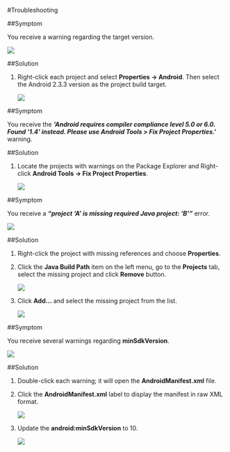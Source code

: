 #Troubleshooting

##Symptom

You receive a warning regarding the target version.

![](https://github.com/microsoft-dpe/wa-toolkit-android/raw/develop/docs/img/3_1.png)

##Solution

1. Right-click each project and select **Properties -> Android**. Then select the Android 2.3.3 version as the project build target.

	![](https://github.com/microsoft-dpe/wa-toolkit-android/raw/develop/docs/img/3_2.png)

##Symptom

You receive the ***‘Android requires compiler compliance level 5.0 or 6.0. Found '1.4' instead. Please use Android Tools > Fix Project Properties.’*** warning.

##Solution

1.	Locate the projects with warnings on the Package Explorer and Right-click **Android Tools -> Fix Project Properties**.

	![](https://github.com/microsoft-dpe/wa-toolkit-android/raw/develop/docs/img/3_3.png)

##Symptom
	
You receive a ***“project ‘A’ is missing required Java project: ‘B’”*** error.

![](https://github.com/microsoft-dpe/wa-toolkit-android/raw/develop/docs/img/3_4.png)

##Solution

1.	Right-click the project with missing references and choose **Properties**.
2.	Click the **Java Build Path** item on the left menu, go to the **Projects** tab, select the missing project and click **Remove** button.
	
	![](https://github.com/microsoft-dpe/wa-toolkit-android/raw/develop/docs/img/3_5.png)

3.	Click **Add…** and select the missing project from the list.
	
	![](https://github.com/microsoft-dpe/wa-toolkit-android/raw/develop/docs/img/3_6.png)

##Symptom
	
You receive several warnings regarding **minSdkVersion**.

![](https://github.com/microsoft-dpe/wa-toolkit-android/raw/develop/docs/img/3_7.png)

##Solution

1.	Double-click each warning; it will open the **AndroidManifest.xml** file.
2.	Click the **AndroidManifest.xml** label to display the manifest in raw XML format.
	
	![](https://github.com/microsoft-dpe/wa-toolkit-android/raw/develop/docs/img/3_8.png)
	 
3.	Update the **android:minSdkVersion** to 10.

	![](https://github.com/microsoft-dpe/wa-toolkit-android/raw/develop/docs/img/3_9.png)
